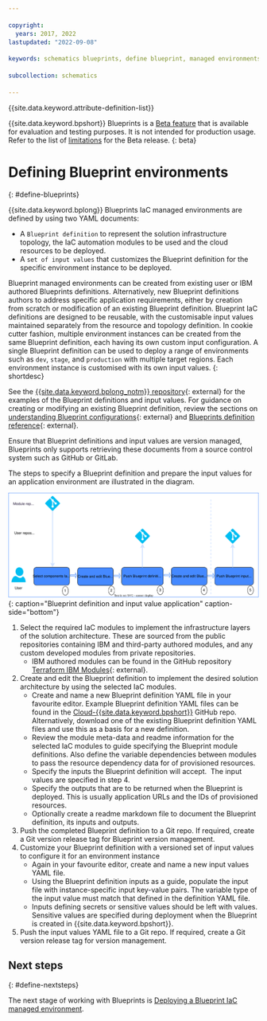 ```yaml
---

copyright:
  years: 2017, 2022
lastupdated: "2022-09-08"

keywords: schematics blueprints, define blueprint, managed environments

subcollection: schematics

---
```


{{site.data.keyword.attribute-definition-list}}

{{site.data.keyword.bpshort}} Blueprints is a [Beta feature](/docs/schematics?topic=schematics-bp-beta-limitations) that is available for evaluation and testing purposes. It is not intended for production usage. Refer to the list of [limitations](/docs/schematics?topic=schematics-bp-beta-limitations) for the Beta release.
{: beta}

# Defining Blueprint environments
{: #define-blueprints}

{{site.data.keyword.bplong}} Blueprints IaC managed environments are defined by using two YAML documents: 

- A `Blueprint definition` to represent the solution infrastructure topology, the IaC automation modules to be used and the cloud resources to be deployed.
- A `set of input values` that customizes the Blueprint definition for the specific environment instance to be deployed.

Blueprint managed environments can be created from existing user or IBM authored Blueprints definitions. Alternatively, new Blueprint definitions authors to address specific application requirements, either by creation from scratch or modification of an existing Blueprint definition. Blueprint IaC definitions are designed to be reusable, with the customisable input values maintained separately from the resource and topology definition. In cookie cutter fashion, multiple environment instances can be created from the same Blueprint definition, each having its own custom input configuration. A single Blueprint definition can be used to deploy a range of environments such as `dev`, `stage`, and `production` with multiple target regions. Each environment instance is customised with its own input values.
{: shortdesc}  

See the [{{site.data.keyword.bplong_notm}} repository](https://github.com/orgs/Cloud-Schematics/repositories?q=blueprint){: external} for the examples of the Blueprint definitions and input values. For guidance on creating or modifying an existing Blueprint definition, review the sections on [understanding Blueprint configurations](https://cloud.ibm.com/docs/schematics?topic=schematics-blueprint-definitions){: external} and [Blueprints definition reference](https://cloud.ibm.com/docs/schematics?topic=schematics-blueprint-definitions){: external}.  

Ensure that Blueprint definitions and input values are version managed, Blueprints only supports retrieving these documents from a source control system such as GitHub or GitLab. 

The steps to specify a Blueprint definition and prepare the input values for an application environment are illustrated in the diagram.

![Blueprint definition and input value application](../images/sc-bp-define.svg){: caption="Blueprint definition and input value application" caption-side="bottom"}

1. Select the required IaC modules to implement the infrastructure layers of the solution architecture. These are sourced from the public repositories containing IBM and third-party authored modules, and any custom developed modules from private repositories.  
    - IBM authored modules can be found in the GitHub repository [Terraform IBM Modules](https://github.com/terraform-ibm-modules){: external}.
2. Create and edit the Blueprint definition to implement the desired solution architecture by using the selected IaC modules.
    - Create and name a new Blueprint definition YAML file in your favourite editor. Example Blueprint definition YAML files can be found in the [Cloud-{{site.data.keyword.bpshort}}](https://github.com/orgs/Cloud-Schematics/repositories?q=blueprint) GitHub repo.  Alternatively, download one of the existing Blueprint definition YAML files and use this as a basis for a new definition.  
    - Review the module meta-data and readme information for the selected IaC modules to guide specifying the Blueprint module definitions. Also define the variable dependencies between modules to pass the resource dependency data for of provisioned resources.
    - Specify the inputs the Blueprint definition will accept.  The input values are specified in step 4. 
    - Specify the outputs that are to be returned when the Blueprint is deployed. This is usually application URLs and the IDs of provisioned resources.  
    - Optionally create a readme markdown file to document the Blueprint definition, its inputs and outputs.
3. Push the completed Blueprint definition to a Git repo. If required, create a Git version release tag for Blueprint version management. 
4. Customize your Blueprint definition with a versioned set of input values to configure it for an environment instance  
    - Again in your favourite editor, create and name a new input values YAML file.
    - Using the Blueprint definition inputs as a guide, populate the input file with instance-specific input key-value pairs. The variable type of the input value must match that defined in the definition YAML file.
    - Inputs defining secrets or sensitive values should be left with values. Sensitive values are specified during deployment when the Blueprint is created in {{site.data.keyword.bpshort}}.       
5. Push the input values YAML file to a Git repo. If required, create a Git version release tag for version management. 

## Next steps
{: #define-nextsteps}

The next stage of working with Blueprints is [Deploying a Blueprint IaC managed environment](/docs/schematics?topic=schematics-deploy-blueprints). 
